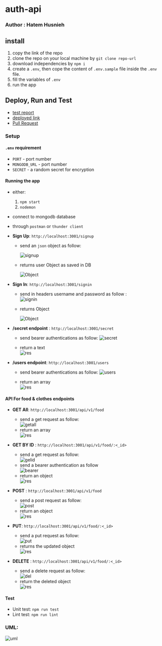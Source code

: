 # auth-api  

### Author : Hatem Husnieh  

## install  
1. copy the link of the repo
1. clone the repo on your local machine by `git clone repo-url`
1. download independencies by `npm i`
1. create a `.env`, then cope the content of `.env.sample` file inside the `.env` file.
1. fill the variables of `.env`
1. run the app

## Deploy, Run and Test
- [test report](https://github.com/Hatemhusnieh/auth-api/actions)
- [deployed link](https://hatem-auth-api.herokuapp.com/)
- [Pull Request](https://github.com/Hatemhusnieh/auth-api/pull/2)

### Setup  
#### `.env` requirement
  - `PORT` - port number  
  - `MONGODB_URL` - port number
  - `SECRET` - a random secret for encryption

#### Running the app  
- either:
  1. `npm start`
  1. `nodemon`
- connect to mongodb database
- through `postman` or `thunder client`

- **Sign Up**: `http://localhost:3001/signup`
  - send an `json` object as follow:  

    ![signup](./img/sup.png)  

  - returns user Object as saved in DB  

    ![Object](img/upres.png)  

- **Sign In**: `http://localhost:3001/signin`
  - send in headers username and password as follow :  
    ![signin](img/sin.png)  

  - returns Object  

    ![Object](img/inres.png)  

- **/secret endpoint** : `http://localhost:3001/secret`
  - send bearer authentications as follow:
    ![secret](/img/sec.png)  
  
  - return a text  
    ![res](/img/secres.png)  

- **/users endpoint**: `http://localhost:3001/users`
  - send bearer authentications as follow:
    ![users](/img/user.png)  
  
  - return an array  
    ![res](/img/userres.png)  

#### API  For food & clothes endpoints  

- **GET All**: `http://localhost:3001/api/v1/food`
  - send a get request as follow:  
    ![getall](/img/getall.png)
  - return an array  
    ![res](/img/getallres.png)  

- **GET BY ID** : `http://localhost:3001/api/v1/food/:<_id>`  
  - send a get request as follow:  
    ![gelid](/img/getone.png)  
  - send a bearer authentication as follow  
    ![bearer](/img/postauth.png)  
  - return an object  
    ![res](/img/getoneres.png)  

- **POST** : `http://localhost:3001/api/v1/food`  
  - send a post request as follow:  
    ![post](/img/post.png)  
  - return an object  
    ![res](/img/postres.png)  

- **PUT**: `http://localhost:3001/api/v1/food/:<_id>`  
  - send a put request as follow:  
    ![put](/img/put.png)  
  - returns the updated object  
    ![res](/img/putres.png)  

- **DELETE** : `http://localhost:3001/api/v1/food/:<_id>`  
  - send a delete request as follow:  
    ![del](/img/del.png)  
  - return the deleted object  
    ![res](/img/delres.png)
#### Test 
- Unit test: `npm run test`
- Lint test: `npm run lint`

### UML:  
![uml](img/auth-api.jpg)